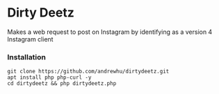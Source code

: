 # Dirty Deetz
Makes a web request to post on Instagram by identifying as a version 4 Instagram client

### Installation
```
git clone https://github.com/andrewhu/dirtydeetz.git
apt install php php-curl -y
cd dirtydeetz && php dirtydeetz.php 
```

